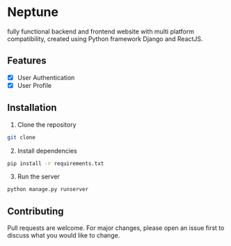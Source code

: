 # Neptune
 fully functional backend and frontend website with multi platform compatibility, created using Python framework Django and ReactJS.
## Features
- [x] User Authentication
- [x] User Profile

## Installation
1. Clone the repository
```bash
git clone
```
2. Install dependencies
```bash
pip install -r requirements.txt
```
3. Run the server
```bash
python manage.py runserver
```
## Contributing
Pull requests are welcome. For major changes, please open an issue first to discuss what you would like to change.
